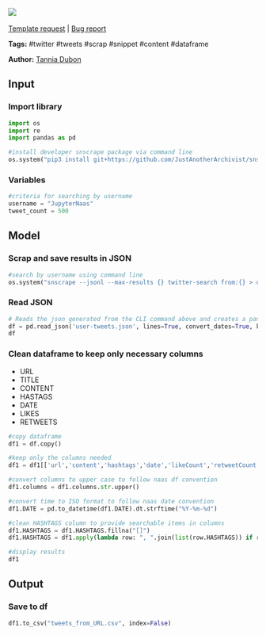 <a href="https://app.naas.ai/user-redirect/naas/downloader?url=https://raw.githubusercontent.com/jupyter-naas/awesome-notebooks/master/Twitter/Twitter_Get_tweets_stats_from_profile.ipynb" target="_parent"><img src="https://naasai-public.s3.eu-west-3.amazonaws.com/open_in_naas.svg"/></a><br><br><a href="https://github.com/jupyter-naas/awesome-notebooks/issues/new?assignees=&labels=&template=template-request.md&title=Tool+-+Action+of+the+notebook+">Template request</a> | <a href="https://github.com/jupyter-naas/awesome-notebooks/issues/new?assignees=&labels=bug&template=bug_report.md&title=Twitter+-+Get+tweets+stats+from+profile:+Error+short+description">Bug report</a>

**Tags:** #twitter #tweets #scrap #snippet #content #dataframe

**Author:** [Tannia Dubon](https://www.linkedin.com/in/tanniadubon/)

## Input

### Import library


```python
import os
import re
import pandas as pd
```


```python
#install developer snscrape package via command line
os.system("pip3 install git+https://github.com/JustAnotherArchivist/snscrape.git")
```

### Variables


```python
#criteria for searching by username
username = "JupyterNaas"
tweet_count = 500
```

## Model 

### Scrap and save results in JSON 


```python
#search by username using command line
os.system("snscrape --jsonl --max-results {} twitter-search from:{} > user-tweets.json".format(tweet_count, username))
```

###  Read JSON


```python
# Reads the json generated from the CLI command above and creates a pandas dataframe
df = pd.read_json('user-tweets.json', lines=True, convert_dates=True, keep_default_dates=True)
df
```

### Clean dataframe to keep only necessary columns

- URL
- TITLE
- CONTENT
- HASTAGS
- DATE
- LIKES
- RETWEETS


```python
#copy dataframe 
df1 = df.copy()

#keep only the columns needed
df1 = df1[['url','content','hashtags','date','likeCount','retweetCount']]

#convert columns to upper case to follow naas df convention
df1.columns = df1.columns.str.upper()

#convert time to ISO format to follow naas date convention
df1.DATE = pd.to_datetime(df1.DATE).dt.strftime("%Y-%m-%d")

#clean HASHTAGS column to provide searchable items in columns
df1.HASHTAGS = df1.HASHTAGS.fillna("[]")
df1.HASHTAGS = df1.apply(lambda row: ", ".join(list(row.HASHTAGS)) if row.HASHTAGS != '[]' else "", axis=1)

#display results
df1
```

## Output

### Save to df


```python
df1.to_csv("tweets_from_URL.csv", index=False)
```

